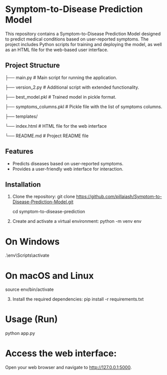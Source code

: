 # Symptom-to-Disease Prediction Model

This repository contains a Symptom-to-Disease Prediction Model designed to predict medical conditions based on user-reported symptoms. The project includes Python scripts for training and deploying the model, as well as an HTML file for the web-based user interface.

## Project Structure
├── main.py # Main script for running the application.

├── version_2.py # Additional script with extended functionality.

├── best_model.pkl # Trained model in pickle format.

├── symptoms_columns.pkl # Pickle file with the list of symptoms columns.

├── templates/

  └── index.html # HTML file for the web interface

└── README.md # Project README file

## Features

- Predicts diseases based on user-reported symptoms.
- Provides a user-friendly web interface for interaction.

## Installation

1. Clone the repository:
   git clone https://github.com/pillaiash/Symptom-to-Disease-Prediction-Model.git
   
   cd symptom-to-disease-prediction

2. Create and activate a virtual environment:
   python -m venv env
   
# On Windows
.\env\Scripts\activate

# On macOS and Linux
source env/bin/activate

3. Install the required dependencies:
   pip install -r requirements.txt

# Usage (Run)
python app.py

# Access the web interface:
Open your web browser and navigate to http://127.0.0.1:5000.




